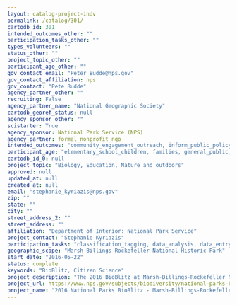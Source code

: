```yaml
---
layout: catalog-project-indv
permalink: /catalog/301/
cartodb_id: 301
intended_outcomes_other: ""
participation_tasks_other: ""
types_volunteers: ""
status_other: ""
project_topic_other: ""
participant_age_other: ""
gov_contact_email: "Peter_Budde@nps.gov"
gov_contact_affiliation: nps
gov_contact: "Pete Budde"
agency_partner_other: ""
recruiting: False
agency_partner_name: "National Geographic Society"
cartodb_georef_status: null
agency_sponsor_other: ""
scistarter: True
agency_sponsor: National Park Service (NPS)
agency_partner: formal_nonprofit_ngo
intended_outcomes: "community_engagement_outreach, inform_public_policy, io_education, operational_integration_use, research_advancement"
participant_age: "elementary_school_children, families, general_public, middle_school_children, targeted_group, teens"
cartodb_id_0: null
project_topic: "Biology, Education, Nature and outdoors"
approved: null
updated_at: null
created_at: null
email: "stephanie_kyriazis@nps.gov"
zip: ""
state: ""
city: ""
street_address_2: ""
street_address: ""
affiliation: "Department of Interior: National Park Service"
project_contact: "Stephanie Kyriazis"
participation_tasks: "classification_tagging, data_analysis, data_entry, finding_entities, identification, learning, observation, site_selection_description, specimen_sample_collection"
geographic_scope: "Marsh-Billings-Rockefeller National Historic Park"
start_date: "2016-05-22"
status: complete
keywords: "BioBlitz, Citizen Science"
project_description: "The 2016 BioBlitz at Marsh-Billings-Rockefeller National Historical Park will empower local students and teachers to explore biodiversity by observing and identifying organisms in all taxonomic groups."
project_url: https://www.nps.gov/subjects/biodiversity/national-parks-bioblitz.htm"
project_name: "2016 National Parks BioBlitz - Marsh-Billings-Rockefeller"
---
```

